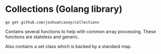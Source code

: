# Collections (Golang library)

`go get github.com/joshuatcasey/collections`

Contains several functions to help with common array processing.
These functions are stateless and generic.

Also contains a set class which is backed by a standard map.